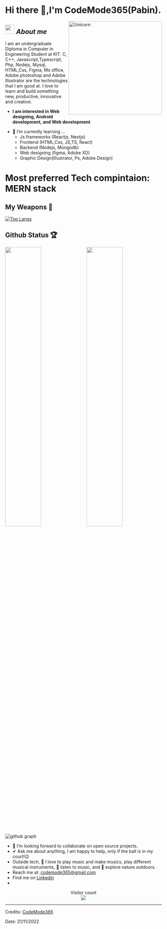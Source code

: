 # Hi there 👋,I'm CodeMode365(Pabin). 


<img align="right" width=300px alt="Unicorn" src="https://c.tenor.com/GN73MKBawZYAAAAi/busy-cute.gif" />


## <img src="https://media.giphy.com/media/ObNTw8Uzwy6KQ/giphy.gif" width="30px">&nbsp;***About me***

I am an undergraduate Diploma in Computer in Engineering Student at KIT. C, C++, Javascript,Typescript, Php, Nodejs, Mysql, HTML,Css, Figma, Ms office, Adobe photoshop and Adobe Illustrator are the technologies that I am good at. I love to learn and build something new, productive, innovative and creative.
* **I am interested in Web designing, Android development, and Web development**
- 🌱 I’m currently learning ...
  - Js frameworks (Reactjs, Nextjs)
  - Frontend (HTML,Css, JS,TS, React)
  - Backend (Nodejs, Mongodb)
  - Web designing (figma, Adobe XD)
  - Graphic Design(Illustrator, Ps, Adobe Design)
 # Most preferred Tech compintaion: MERN stack 
 ## My Weapons 🌟

[![Top Langs](https://github-readme-stats.vercel.app/api/top-langs/?username=codemode365&theme=react)](https://github.com/codemode365/github-readme-stats)

 
## Github Status 🏆

<img  src="https://github-readme-stats.vercel.app/api?username=codemode365&show_icons=true&theme=transparent" width="48%" align="right" >
<img  src="https://github-readme-streak-stats.herokuapp.com/?user=codemode365&theme=react" width="48%" >
<br>

![github graph](https://github-readme-activity-graph.cyclic.app/graph?username=codemode365&theme=react-dark)
<br>
 
- 👯 I’m looking forward to collaborate on open source projects.
- ✔ Ask me about anything, I am happy to help, only if the ball is in my court!😉<br>
- Outside tech, 📖 I love to play music and make musics, play different musical instruments, 🎵 listen to music, and 🌴 explore nature outdoors.
- Reach me at: codemode365@gmail.com
- Find me on <a href="https://www.linkedin.com/in/pabin-dhami-ab29b024a/">Linkedin</a>
- 
<p align="center"> 
  Visitor count<br>
  <img src="https://profile-counter.glitch.me/CodeMode365/count.svg" />
</p>


---------------------------------------------------------------------------------------------------------------------
Credits: <a href="https://github.com/CodeMode365">CodeMode365</a>

Date: 21/11/2022
